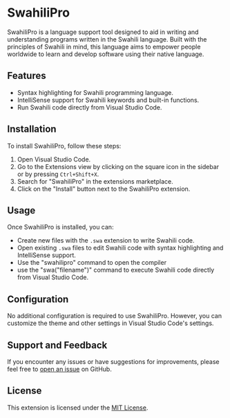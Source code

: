# SwahiliPro

SwahiliPro is a language support tool designed to aid in writing and understanding programs written in the Swahili language. Built with the principles of Swahili in mind, this language aims to empower people worldwide to learn and develop software using their native language.

## Features

- Syntax highlighting for Swahili programming language.
- IntelliSense support for Swahili keywords and built-in functions.
- Run Swahili code directly from Visual Studio Code.

## Installation

To install SwahiliPro, follow these steps:

1. Open Visual Studio Code.
2. Go to the Extensions view by clicking on the square icon in the sidebar or by pressing `Ctrl+Shift+X`.
3. Search for "SwahiliPro" in the extensions marketplace.
4. Click on the "Install" button next to the SwahiliPro extension.

## Usage

Once SwahiliPro is installed, you can:

- Create new files with the `.swa` extension to write Swahili code.
- Open existing `.swa` files to edit Swahili code with syntax highlighting and IntelliSense support.
- Use the "swahilipro" command to open the compiler
- use the "swa("filename")" command to execute Swahili code directly from Visual Studio Code.

## Configuration

No additional configuration is required to use SwahiliPro. However, you can customize the theme and other settings in Visual Studio Code's settings.

## Support and Feedback

If you encounter any issues or have suggestions for improvements, please feel free to [open an issue](https://github.com/your-username/swahilipro/issues) on GitHub.

## License

This extension is licensed under the [MIT License](LICENSE).
